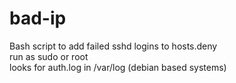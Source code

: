 # bad-ip
Bash script to add failed sshd logins to hosts.deny <br>
run as sudo or root<br>
looks for auth.log in /var/log (debian based systems)
